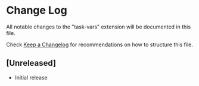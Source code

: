 # Change Log

All notable changes to the "task-vars" extension will be documented in this file.

Check [Keep a Changelog](http://keepachangelog.com/) for recommendations on how to structure this file.

## [Unreleased]

- Initial release